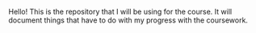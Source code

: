 Hello! This is the repository that I will be using for the course.
It will document things that have to do with my progress with the coursework.
